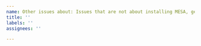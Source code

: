 ```yaml
---
name: Other issues about: Issues that are not about installing MESA, getting models to work or problems with inlists
title: ''
labels: ''
assignees: ''

---
```



